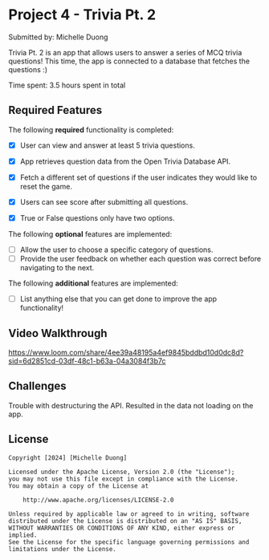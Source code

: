 # Project 4 - Trivia Pt. 2

Submitted by: Michelle Duong

Trivia Pt. 2 is an app that allows users to answer a series of MCQ trivia questions! This time, the app is connected to a database that fetches the questions :) 

Time spent: 3.5 hours spent in total

## Required Features

The following **required** functionality is completed:

- [X] User can view and answer at least 5 trivia questions.
- [X] App retrieves question data from the Open Trivia Database API.
- [X] Fetch a different set of questions if the user indicates they would like to reset the game.
- [X] Users can see score after submitting all questions.
- [X] True or False questions only have two options. 


The following **optional** features are implemented:

  
- [ ] Allow the user to choose a specific category of questions.
- [ ] Provide the user feedback on whether each question was correct before navigating to the next.

The following **additional** features are implemented:

- [ ] List anything else that you can get done to improve the app functionality!

## Video Walkthrough
https://www.loom.com/share/4ee39a48195a4ef9845bddbd10d0dc8d?sid=6d2851cd-03df-48c1-b63a-04a3084f3b7c

## Challenges
Trouble with destructuring the API. Resulted in the data not loading on the app.

## License

    Copyright [2024] [Michelle Duong]

    Licensed under the Apache License, Version 2.0 (the "License");
    you may not use this file except in compliance with the License.
    You may obtain a copy of the License at

        http://www.apache.org/licenses/LICENSE-2.0

    Unless required by applicable law or agreed to in writing, software
    distributed under the License is distributed on an "AS IS" BASIS,
    WITHOUT WARRANTIES OR CONDITIONS OF ANY KIND, either express or implied.
    See the License for the specific language governing permissions and
    limitations under the License.

